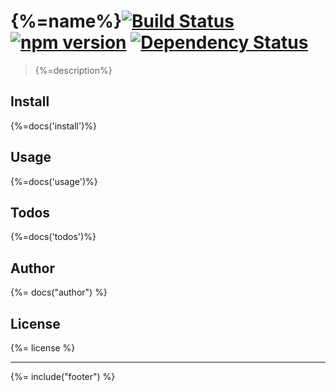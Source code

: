 # {%=name%}[![Build Status](https://travis-ci.org/stefanwalther/flyway-rest.svg?branch=master)](https://travis-ci.org/stefanwalther/flyway-rest) [![npm version](https://badge.fury.io/js/flyway-rest.svg)](https://www.npmjs.com/package/flyway-rest) [![Dependency Status](https://david-dm.org/stefanwalther/flyway-rest.svg)](https://david-dm.org/stefanwalther/flyway-rest)
> {%=description%}

## Install
{%=docs('install')%}

## Usage
{%=docs('usage')%}

## Todos
{%=docs('todos')%}

## Author
{%= docs("author") %}

## License
{%= license %}

***

{%= include("footer") %}

